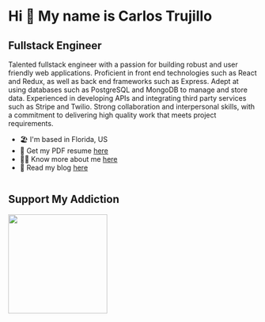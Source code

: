 Hi 👋 My name is Carlos Trujillo
================================

## Fullstack Engineer

Talented fullstack engineer with a passion for building robust and user friendly web applications. Proficient in front end technologies such as React and Redux, as well as back end frameworks such as Express. Adept at using databases such as PostgreSQL and MongoDB to manage and store data. Experienced in developing APIs and integrating third party services such as Stripe and Twilio. Strong collaboration and interpersonal skills, with a commitment to delivering high quality work that meets project requirements.

* 🏖️   I'm based in Florida, US
* 💼   Get my PDF resume [here](https://github.com/realcarlostrujillo/realcarlostrujillo/raw/main/assets/resume.pdf)
* 👨‍💻   Know more about me [here](https://realcarlostrujillo.com) 
* 📜   Read my blog [here](https://carlostrujillojs.com) 

<div style="display: flex; width: 100%; flex-wrap: wrap;">
<div style="width: 50%; margin-bottom: 2rem">

## Support My Addiction

<a href="https://www.buymeacoffee.com/carlostrujillo"><img src="https://raw.githubusercontent.com/realcarlostrujillo/realcarlostrujillo/main/assets/icons/misc/cup-yellow.png" width="200" /></a>

